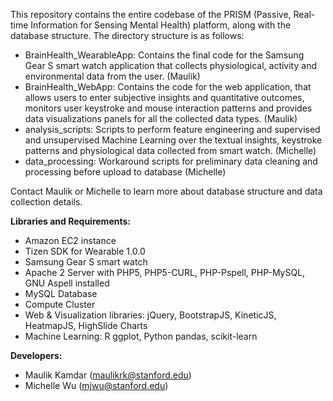 This repository contains the entire codebase of the PRISM (Passive, Real-time Information for Sensing Mental Health) platform, along with the database structure. The directory structure is as follows:

* BrainHealth_WearableApp: Contains the final code for the Samsung Gear S smart watch application that collects physiological, activity and environmental data from the user. (Maulik)
* BrainHealth_WebApp: Contains the code for the web application, that allows users to enter subjective insights and quantitative outcomes, monitors user keystroke and mouse interaction patterns and provides data visualizations panels for all the collected data types. (Maulik) 
* analysis_scripts: Scripts to perform feature engineering and supervised and unsupervised Machine Learning over the textual insights, keystroke patterns and physiological data collected from smart watch. (Michelle)
* data_processing: Workaround scripts for preliminary data cleaning and processing before upload to database (Michelle)

Contact Maulik or Michelle to learn more about database structure and data collection details.

**Libraries and Requirements:**
* Amazon EC2 instance
* Tizen SDK for Wearable 1.0.0
* Samsung Gear S smart watch
* Apache 2 Server with PHP5, PHP5-CURL, PHP-Pspell, PHP-MySQL, GNU Aspell installed
* MySQL Database
* Compute Cluster
* Web & Visualization libraries: jQuery, BootstrapJS, KineticJS, HeatmapJS, HighSlide Charts
* Machine Learning: R ggplot, Python pandas, scikit-learn

**Developers:**
* Maulik Kamdar (maulikrk@stanford.edu)
* Michelle Wu (mjwu@stanford.edu)
